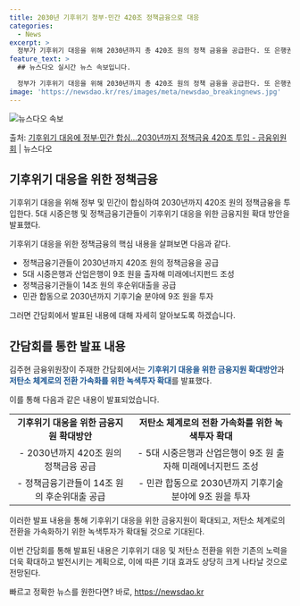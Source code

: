 ```yaml
---
title: 2030년 기후위기 정부·민간 420조 정책금융으로 대응
categories:
  - News
excerpt: >
  정부가 기후위기 대응을 위해 2030년까지 총 420조 원의 정책 금융을 공급한다. 또 은행권은 9조 원 규…
feature_text: >
  ## 뉴스다오 실시간 뉴스 속보입니다.

  정부가 기후위기 대응을 위해 2030년까지 총 420조 원의 정책 금융을 공급한다. 또 은행권은 9조 원 규…
image: 'https://newsdao.kr/res/images/meta/newsdao_breakingnews.jpg'
---
```


![뉴스다오 속보](https://newsdao.kr/res/images/meta/newsdao_breakingnews.jpg)

<p>출처: <a href="https://newsdao.kr/3376" rel="dofollow">기후위기 대응에 정부·민간 합심…2030년까지 정책금융 420조 투입 - 금융위원회</a> | 뉴스다오</p>

<h2 data-ke-size="size26">기후위기 대응을 위한 정책금융</h2>
기후위기 대응을 위해 정부 및 민간이 합심하여 2030년까지 420조 원의 정책금융을 투입한다. 5대 시중은행 및 정책금융기관들이 기후위기 대응을 위한 금융지원 확대 방안을 발표했다.

<p data-ke-size="size16">기후위기 대응을 위한 정책금융의 핵심 내용을 살펴보면 다음과 같다.</p>

<ul>
  <li>정책금융기관들이 2030년까지 420조 원의 정책금융을 공급</li>
  <li>5대 시중은행과 산업은행이 9조 원을 출자해 미래에너지펀드 조성</li>
  <li>정책금융기관들이 14조 원의 후순위대출을 공급</li>
  <li>민관 합동으로 2030년까지 기후기술 분야에 9조 원을 투자</li>
</ul>

그러면 간담회에서 발표된 내용에 대해 자세히 알아보도록 하겠습니다.

<h2 data-ke-size="size26">간담회를 통한 발표 내용</h2>
김주현 금융위원장이 주재한 간담회에서는 <b><span style="color: #1a5490;">기후위기 대응을 위한 금융지원 확대방안</span></b>과 <b><span style="color: #1a5490;">저탄소 체계로의 전환 가속화를 위한 녹색투자 확대</span></b>를 발표했다.

이를 통해 다음과 같은 내용이 발표되었습니다.

<table>
  <tr>
    <td style="text-align: center; height: 17px;"><b>기후위기 대응을 위한 금융지원 확대방안</b></td>
    <td style="text-align: center; height: 17px;"><b>저탄소 체계로의 전환 가속화를 위한 녹색투자 확대</b></td>
  </tr>
  <tr>
    <td style="text-align: center; height: 17px;">- 2030년까지 420조 원의 정책금융 공급</td>
    <td style="text-align: center; height: 17px;">- 5대 시중은행과 산업은행이 9조 원 출자해 미래에너지펀드 조성</td>
  </tr>
  <tr>
    <td style="text-align: center; height: 17px;">- 정책금융기관들이 14조 원의 후순위대출 공급</td>
    <td style="text-align: center; height: 17px;">- 민관 합동으로 2030년까지 기후기술 분야에 9조 원을 투자</td>
  </tr>
</table>

이러한 발표 내용을 통해 기후위기 대응을 위한 금융지원이 확대되고, 저탄소 체계로의 전환을 가속화하기 위한 녹색투자가 확대될 것으로 기대된다.

이번 간담회를 통해 발표된 내용은 기후위기 대응 및 저탄소 전환을 위한 기존의 노력을 더욱 확대하고 발전시키는 계획으로, 이에 따른 기대 효과도 상당히 크게 나타날 것으로 전망된다. 

빠르고 정확한 뉴스를 원한다면? 바로, <a href="https://newsdao.kr" rel="dofollow">https://newsdao.kr</a>


